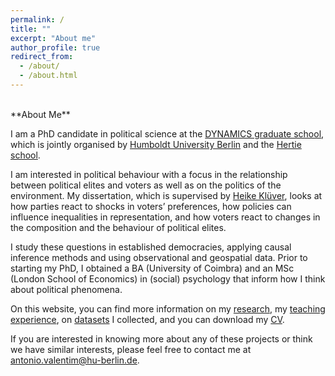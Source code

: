 ```yaml
---
permalink: /
title: ""
excerpt: "About me"
author_profile: true
redirect_from: 
  - /about/
  - /about.html
---
```

<br>
**About Me**  
  
I am a PhD candidate in political science at the [DYNAMICS graduate school](https://www.sowi.hu-berlin.de/en/dynamics/about), which is jointly organised by [Humboldt University Berlin](https://www.hu-berlin.de/en) and the [Hertie school](https://www.hertie-school.org/en/).

I am interested in political behaviour with a focus in the relationship between political elites and voters as well as on the politics of the environment. My dissertation, which is supervised by [Heike Klüver](http://www.heike-kluever.com/), looks at how parties react to shocks in voters’ preferences, how policies can influence inequalities in representation, and how voters react to changes in the composition and the behaviour of political elites. 

I study these questions in established democracies, applying causal inference methods and using observational and geospatial data. Prior to starting my PhD, I obtained a BA (University of Coimbra) and an MSc (London School of Economics) in (social) psychology that inform how I think about political phenomena.


On this website, you can find more information on my [research](http://antoniovalentim.github.io/research/), my [teaching experience](http://antoniovalentim.github.io/teaching/), on [datasets](http://antoniovalentim.github.io/data/) I collected, and you can download my [CV](/files/AValentim_CV_website.pdf).

If you are interested in knowing more about any of these projects or think we have similar interests, please feel free to contact me at [antonio.valentim@hu-berlin.de](mailto:antonio.valentim@hu-berlin.de).

